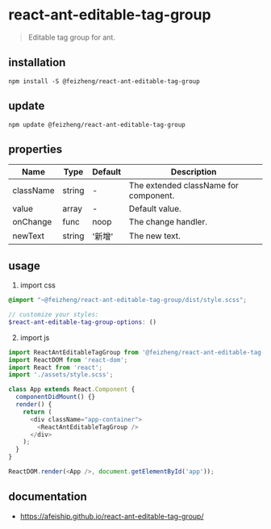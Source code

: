 # react-ant-editable-tag-group
> Editable tag group for ant.

## installation
```shell
npm install -S @feizheng/react-ant-editable-tag-group
```

## update
```shell
npm update @feizheng/react-ant-editable-tag-group
```

## properties
| Name      | Type   | Default | Description                           |
| --------- | ------ | ------- | ------------------------------------- |
| className | string | -       | The extended className for component. |
| value     | array  | -       | Default value.                        |
| onChange  | func   | noop    | The change handler.                   |
| newText   | string | '新增'  | The new text.                         |


## usage
1. import css
  ```scss
  @import "~@feizheng/react-ant-editable-tag-group/dist/style.scss";

  // customize your styles:
  $react-ant-editable-tag-group-options: ()
  ```
2. import js
  ```js
  import ReactAntEditableTagGroup from '@feizheng/react-ant-editable-tag-group';
  import ReactDOM from 'react-dom';
  import React from 'react';
  import './assets/style.scss';

  class App extends React.Component {
    componentDidMount() {}
    render() {
      return (
        <div className="app-container">
          <ReactAntEditableTagGroup />
        </div>
      );
    }
  }

  ReactDOM.render(<App />, document.getElementById('app'));

  ```

## documentation
- https://afeiship.github.io/react-ant-editable-tag-group/
